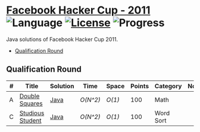 # [Facebook Hacker Cup - 2011](https://www.facebook.com/codingcompetitions/hacker-cup/2011) ![Language](https://img.shields.io/badge/language-java-red) [![License](https://img.shields.io/badge/license-CC%203.0-blue.svg)](https://creativecommons.org/licenses/by-nc/3.0/) ![Progress](https://img.shields.io/badge/progress-5%20%2F%205-ff69b4.svg)

Java solutions of Facebook Hacker Cup 2011.

* [Qualification Round](https://github.com/siddeshshewde/Competitive_Programming_v2/tree/master/Facebook%20Hacker%20Cup/2011/1.%20Qualification%20Round)

## Qualification Round
| # | Title | Solution | Time | Space | Points | Category | Note |
|---| ----- | -------- | ---- | ----- | ---------- | --- | ---- |
|A| [Double Squares](https://www.facebook.com/codingcompetitions/hacker-cup/2011/qualification-round/problems/A)| [Java](./1.%20Qualification%20Round/A.%20Double%20Squares/A.%20Double%20Squares.java)| _O(N^2)_ | _O(1)_ | 100 | Math |  |
|C| [Studious Student](https://www.facebook.com/codingcompetitions/hacker-cup/2011/qualification-round/problems/C)| [Java](./1.%20Qualification%20Round/C.%20Studious%20Student/C.%20Studious%20Student.java)| _O(N^2)_ | _O(1)_ | 100 | Word Sort |  |
